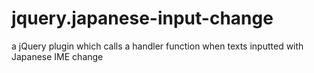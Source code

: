 jquery.japanese-input-change
============================

a jQuery plugin which calls a handler function when texts inputted with Japanese IME change
